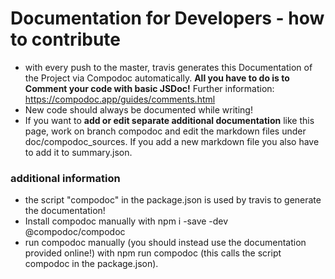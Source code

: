 # Documentation for Developers - how to contribute
* with every push to the master, travis generates this Documentation of the Project via Compodoc automatically. **All you have to do is to Comment your code with basic JSDoc!** Further information: https://compodoc.app/guides/comments.html
* New code should always be documented while writing!
* If you want to **add or edit separate additional documentation** like this page, work on branch compodoc and edit the markdown files under doc/compodoc_sources. If you add a new markdown file you also have to add it to summary.json.

### additional information
* the script "compodoc" in the package.json is used by travis to generate the documentation!
* Install compodoc manually with npm i -save -dev @compodoc/compodoc
* run compodoc manually (you should instead use the documentation provided online!) with npm run compodoc (this calls the script compodoc in the package.json).
